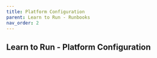 ```yaml
---
title: Platform Configuration
parent: Learn to Run - Runbooks
nav_order: 2
---
```


## Learn to Run - Platform Configuration

